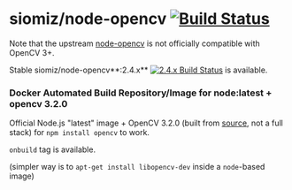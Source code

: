 # siomiz/node-opencv [![Build Status](https://travis-ci.org/siomiz/node-opencv.svg?branch=master)](https://travis-ci.org/siomiz/node-opencv)

Note that the upstream [node-opencv](https://github.com/peterbraden/node-opencv) is not officially compatible with OpenCV 3+.

Stable siomiz/node-opencv**:2.4.x** [![2.4.x Build Status](https://travis-ci.org/siomiz/node-opencv.svg?branch=master)](https://travis-ci.org/siomiz/node-opencv) is available.

### Docker Automated Build Repository/Image for node:latest + opencv 3.2.0

Official Node.js "latest" image + OpenCV 3.2.0 (built from [source][1], not a full stack) for `npm install opencv` to work.

`onbuild` tag is available.

(simpler way is to `apt-get install libopencv-dev` inside a `node`-based image)

  [1]: https://github.com/itseez/opencv
